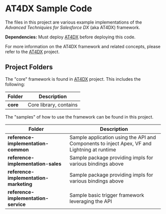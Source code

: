 # AT4DX Sample Code

The files in this project are various example implementations of the *Advanced Techniquies for Salesforce DX* (aka AT4DX) framework.

**Dependencies:** Must deploy [AT4DX](https://github.com/imjohnmdaniel/at4dx) before deploying this code.

For more information on the AT4DX framework and related concepts, please refer to the [AT4DX](https://github.com/imjohnmdaniel/at4dx) project.

Project Folders
---------------
The "core" framework is found in [AT4DX](https://github.com/imjohnmdaniel/at4dx) project.  This includes the following:

| Folder | Description |
| ------ | ----------- |
| **core** | Core library, contains  |

The "samples" of how to use the framework can be found in this project.

| Folder | Description |
| ------ | ----------- |
| **reference-implementation-common** | Sample application using the API and Components to inject Apex, VF and Lightning at runtime |
| **reference-implementation-sales** | Sample package providing impls for various bindings above |
| **reference-implementation-marketing** | Sample package providing impls for various bindings above |
| **reference-implementation-service** | Sample basic trigger framework leveraging the API |
